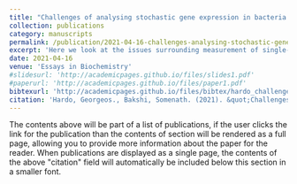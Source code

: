 ```yaml
---
title: "Challenges of analysing stochastic gene expression in bacteria using single-cell time-lapse experiments"
collection: publications
category: manuscripts
permalink: /publication/2021-04-16-challenges-analysing-stochastic-gene-expression.md
excerpt: 'Here we look at the issues surrounding measurement of single-cell gene expression in bacteria growing in microfluidic devices such as the mother machine.'
date: 2021-04-16
venue: 'Essays in Biochemistry'
#slidesurl: 'http://academicpages.github.io/files/slides1.pdf'
#paperurl: 'http://academicpages.github.io/files/paper1.pdf'
bibtexurl: 'http://academicpages.github.io/files/bibtex/hardo_challenges_analysing_gene_exp.bib'
citation: 'Hardo, Georgeos., Bakshi, Somenath. (2021). &quot;Challenges of analysing stochastic gene expression in bacteria using single-cell time-lapse experiments.&quot; <i>Essays in Biochemistry</i>. 65(1).'
---
```

The contents above will be part of a list of publications, if the user clicks the link for the publication than the contents of section will be rendered as a full page, allowing you to provide more information about the paper for the reader. When publications are displayed as a single page, the contents of the above "citation" field will automatically be included below this section in a smaller font.
